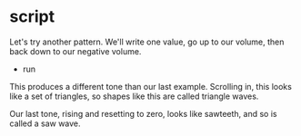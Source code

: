 # script 

Let's try another pattern. We'll write one value, go up to our volume, then back down to our negative volume.

- run 

This produces a different tone than our last example. Scrolling in, this looks like a set of triangles, so shapes like this are called triangle waves. 

Our last tone, rising and resetting to zero, looks like sawteeth, and so is called a saw wave. 